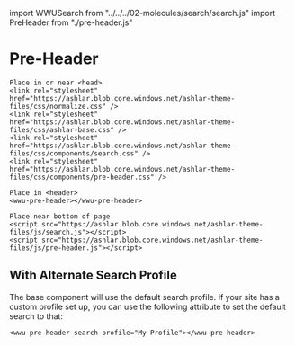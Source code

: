 import WWUSearch from "../../../02-molecules/search/search.js"
import PreHeader from "./pre-header.js"

# Pre-Header
<wwu-pre-header></wwu-pre-header>

```
Place in or near <head>
<link rel="stylesheet" href="https://ashlar.blob.core.windows.net/ashlar-theme-files/css/normalize.css" />
<link rel="stylesheet" href="https://ashlar.blob.core.windows.net/ashlar-theme-files/css/ashlar-base.css" />
<link rel="stylesheet" href="https://ashlar.blob.core.windows.net/ashlar-theme-files/css/components/search.css" />
<link rel="stylesheet" href="https://ashlar.blob.core.windows.net/ashlar-theme-files/css/components/pre-header.css" />

Place in <header>
<wwu-pre-header></wwu-pre-header>

Place near bottom of page
<script src="https://ashlar.blob.core.windows.net/ashlar-theme-files/js/search.js"></script>
<script src="https://ashlar.blob.core.windows.net/ashlar-theme-files/js/pre-header.js"></script>
```

## With Alternate Search Profile
The base component will use the default search profile. If your site has a custom profile set up, you can use the following attribute to set the default search to that:

```<wwu-pre-header search-profile="My-Profile"></wwu-pre-header>```

